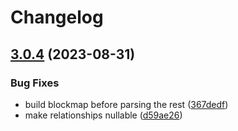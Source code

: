 # Changelog

## [3.0.4](https://github.com/ScribeLabsAI/amazon-trp-node/compare/3.0.3...3.0.4) (2023-08-31)


### Bug Fixes

* build blockmap before parsing the rest ([367dedf](https://github.com/ScribeLabsAI/amazon-trp-node/commit/367dedf246aab716176a42bc89489b5393e5fe4b))
* make relationships nullable ([d59ae26](https://github.com/ScribeLabsAI/amazon-trp-node/commit/d59ae26f01c4db759bbe4e2b55341f9bd7895344))
